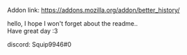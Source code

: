 Addon link: https://addons.mozilla.org/addon/better_history/

hello, I hope I won't forget about the readme..\
Have great day :3

discord: Squip9946#0
